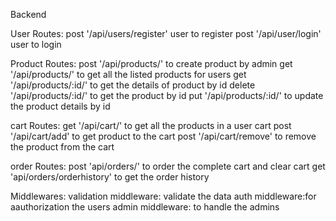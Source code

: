 Backend 

User Routes:
post '/api/users/register' user to register
post '/api/user/login' user to login

Product Routes:
post '/api/products/' to create product by admin
get '/api/products/'  to get all the listed products for users
get '/api/products/:id/' to get the details of product by id 
delete '/api/products/:id/' to get the product by id
put '/api/products/:id/' to update the product details by id

cart Routes:
get '/api/cart/' to get all the products in a user cart
post '/api/cart/add' to get product to the cart
post '/api/cart/remove' to remove the product from the cart

order Routes:
post 'api/orders/' to order the complete cart and clear cart
get  'api/orders/orderhistory' to get the order history 

Middlewares:
validation middleware: validate the data
auth middleware:for aauthorization the users
admin middleware: to handle the admins


